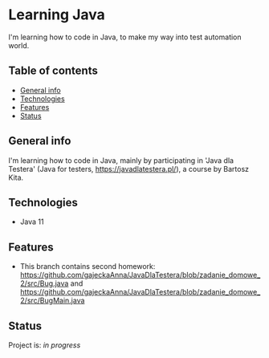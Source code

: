 # Learning Java
I'm learning how to code in Java, to make my way into test automation world.

## Table of contents
* [General info](#general-info)
* [Technologies](#technologies)
* [Features](#features)  
* [Status](#status)

## General info
I'm learning how to code in Java, mainly by participating in 'Java dla Testera' (Java for testers, https://javadlatestera.pl/), a course by Bartosz Kita.

## Technologies
* Java 11

## Features
* This branch contains second homework: 
https://github.com/gajeckaAnna/JavaDlaTestera/blob/zadanie_domowe_2/src/Bug.java and https://github.com/gajeckaAnna/JavaDlaTestera/blob/zadanie_domowe_2/src/BugMain.java

## Status
Project is: _in progress_



